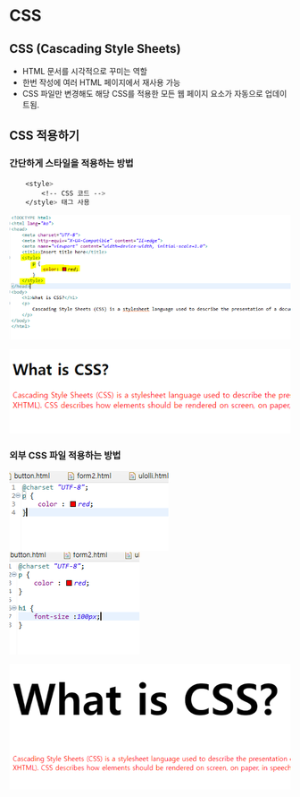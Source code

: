 CSS
====

## CSS (Cascading Style Sheets)

* HTML 문서를 시각적으로 꾸미는 역할
* 한번 작성에 여러 HTML 페이지에서 재사용 가능
* CSS 파일만 변경해도 해당 CSS를 적용한 모든 웹 페이지 요소가 자동으로 업데이트됨.

## CSS 적용하기

### 간단하게 스타일을 적용하는 방법

```css
    <style>
        <!-- CSS 코드 -->
    </style> 태그 사용
```

![alt](/assets/images/post/html/28.png)

![alt](/assets/images/post/html/30.png)

### 외부 CSS 파일 적용하는 방법

![alt](/assets/images/post/html/29.png)
![alt](/assets/images/post/html/29_1.png)

![alt](/assets/images/post/html/31.png)



